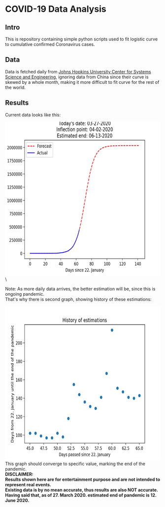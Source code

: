 # COVID-19 Data Analysis

## Intro

This is repository containing simple python scripts used to fit logistic curve to cumulative confirmed Coronavirus cases.

## Data

Data is fetched daily from [Johns Hopkins University Center for Systems Science and Engineering](https://github.com/CSSEGISandData/COVID-19),
ignoring data from China since their curve is skewed by a whole month, making it more difficult to fit curve for the rest of the world.


## Results
Current data looks like this:

<img src="/output/regression/img/03-27-2020.png" height="500" width="700px" />\

Note: As more daily data arrives, the better estimation will be, since this is ongoing pandemic.\
That's why there is second graph, showing history of these estimations:

<img src="/output/end_estimation/03-27-2020.png" height="500" width="700px" />\
This graph should converge to specific value, marking the end of the pandemic.\
**DISCLAIMER:\
Results shown here are for entertainment purpose and are not intended to represent real events.\
Existing data is by no mean accurate, thus results are also NOT accurate.\
Having said that, as of 27. March 2020. estimated end of pandemic is 12. June 2020.**
 